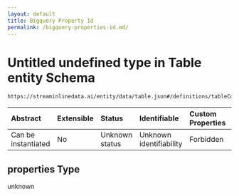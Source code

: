 ```yaml
---
layout: default
title: Bigquery Property Id
permalink: /bigquery-properties-id.md/
---
```

# Untitled undefined type in Table entity Schema

```txt
https://streaminlinedata.ai/entity/data/table.json#/definitions/tableConstraint/properties
```



| Abstract            | Extensible | Status         | Identifiable            | Custom Properties | Additional Properties | Access Restrictions | Defined In                                                   |
| :------------------ | :--------- | :------------- | :---------------------- | :---------------- | :-------------------- | :------------------ | :----------------------------------------------------------- |
| Can be instantiated | No         | Unknown status | Unknown identifiability | Forbidden         | Allowed               | none                | [table.json*](table.md "open original schema") |

## properties Type

unknown
